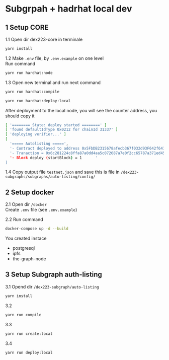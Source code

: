 # Subgrpah + hadrhat local dev

## 1 Setup CORE

1.1 Open dir dex223-core in terminale

```bash
yarn install
```

1.2 Make `.env` file, by `.env.example` on one level </br>
Run command

```bash
yarn run hardhat:node
```

1.3
Open new terminal and run next command

```bash
yarn run hardhat:compile
```

```bash
yarn run hardhat:deploy:local
```

After deployment to the local node, you will see the counter address, you should copy it

```bash
[ '======== State: deploy started ========' ]
[ 'found defaultIdType 0x0212 for chainId 31337' ]
[ 'deploying verifier...' ]
[
  '===== Autolisting =====',
  '- Contract deployed to address 0x5FbDB2315678afecb367f032d93F642f64180aa3 from 0xf39Fd6e51aad88F6F4ce6aB8827279cffFb92266',
  '- Tranaction = 0x6c281224c8ffa87a0dd4aa5c072687a7e0f2cc65787a371ed45c227f8a928a56',
  '- Block deploy (startBlock) = 1      '
]
```

1.4
Copy output file `testnet.json` and save this is file in `/dex223-subgraphs/subgraphs/auto-listing/config/`

## 2 Setup docker

2.1 Open dir `/docker`</br>
Create `.env` file (see `.env.example`)</br>

2.2
Run command

```bash
docker-compose up -d --build
```

You created instace

- postgresql
- ipfs
- the-graph-node

## 3 Setup Subgraph auth-listing

3.1 Opend dir `/dex223-subgraph/auto-listing`

```bash
yarn install
```

3.2

```bash
yarn run compile
```

3.3

```bash
yarn run create:local
```

3.4

```bash
yarn run deploy:local
```
